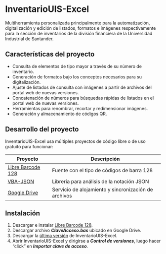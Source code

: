 # **InventarioUIS-Excel**

Multiherramienta personalizada principalmente para la automatización, digitalización y edición de listados, formatos e imágenes respectivamente para la sección de inventarios de la división financiera de la Universidad Industrial de Santander.

## Características del proyecto
- Consulta de elementos de tipo mayor a través de su número de inventario.
- Generación de formatos bajo los conceptos necesarios para su digitalización.
- Ajuste de listados de consulta con imágenes a partir de archivos del portal web de nuevas versiones.
- Concatenación de números para búsquedas rápidas de listados en el portal web de nuevas versiones.
- Herramientas para renombrar, recortar y redimensionar imágenes.
- Generación y almacenamiento de códigos QR.

## Desarrollo del proyecto

InventarioUIS-Excel usa múltiples proyectos de código libre o de uso gratuito para funcionar:

| Proyecto | Descripción |
| ------ | ------ |
| [Libre Barcode 128](https://fonts.google.com/specimen/Libre+Barcode+128?query=128) | Fuente con el tipo de códigos de barra 128 |
| [VBA-JSON](https://github.com/VBA-tools/VBA-JSON) | Librería para análisis de la notación JSON |
| [Google Drive](https://www.google.com/intl/es/drive/) | Servicio de alojamiento y sincronización de archivos |

## Instalación

1. Descargar e instalar [Libre Barcode 128](https://fonts.google.com/specimen/Libre+Barcode+128?query=128).
2. Descargar archivo _**ClaveAcceso.bas**_ ubicado en Google Drive.
3. Descargar la [última versión](http://github.com/jssdvd/InventarioUIS-Excel/releases/latest) de InventarioUIS-Excel.
4. Abrir InventarioUIS-Excel y dirigirse a _**Control de versiones**_, luego hacer “click” en _**Importar clave de acceso**_.
